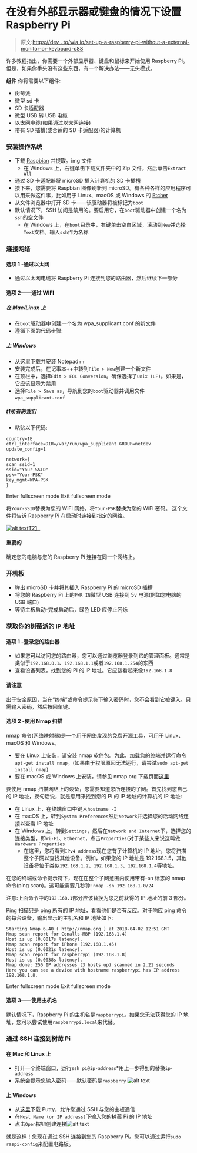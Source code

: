 # 在没有外部显示器或键盘的情况下设置 Raspberry Pi

> 原文:[https://dev . to/wia io/set-up-a-raspberry-pi-without-a-external-monitor-or-keyboard-c88](https://dev.to/wiaio/set-up-a-raspberry-pi-without-an-external-monitor-or-keyboard--c88)

许多教程指出，你需要一个外部显示器、键盘和鼠标来开始使用 Raspberry Pi。但是，如果你手头没有这些东西，有一个解决办法——无头模式。

**组件**
你将需要以下组件:

*   树莓派
*   微型 sd 卡
*   SD 卡适配器
*   微型 USB 转 USB 电缆
*   以太网电缆(如果通过以太网连接)
*   带有 SD 插槽(或合适的 SD 卡适配器)的计算机

### **安装操作系统**

*   下载 [Raspbian](https://downloads.raspberrypi.org/raspbian_latest) 并提取。img 文件
    *   在 Windows 上，右键单击下载文件夹中的 Zip 文件，然后单击`Extract All`
*   通过 SD 卡适配器将 microSD 插入计算机的 SD 卡插槽
*   接下来，您需要将 Raspbian 图像刷新到 microSD。有各种各样的应用程序可以用来做这件事，比如用于 Linux、macOS 或 Windows 的 [Etcher](https://etcher.io/)
*   从文件浏览器中打开 SD 卡——该驱动器将被标记为`boot`
*   默认情况下，SSH 访问是禁用的。要启用它，在`boot`驱动器中创建一个名为`ssh`的空文件
    *   在 Windows 上，在`boot`目录中，右键单击空白区域，滚动到`New`并选择`Text`文档。输入`ssh`作为名称

### **连接网络**

#### **选项 1 -通过以太网**

*   通过以太网电缆将 Raspberry Pi 连接到您的路由器，然后继续下一部分

#### **选项 2——通过 WIFI**

##### **在 Mac/Linux 上**

*   在`boot`驱动器中创建一个名为 wpa_supplicant.conf 的新文件
*   遵循下面的代码步骤:

##### **上 Windows**

*   从[这里](https://notepad-plus-plus.org/download/v7.5.6.html)下载并安装 Notepad++
*   安装完成后，在记事本++中转到`File > New`创建一个新文件
*   在顶栏中，选择`Edit > EOL Conversion`。确保选择了`Unix (LF)`。如果是，它应该显示为禁用
*   选择`File > Save as`，导航到您的`boot`驱动器并调用文件`wpa_supplicant.conf`

##### [t1**所有的我们**](#all-oss)

*   粘贴以下代码:

```
country=IE
ctrl_interface=DIR=/var/run/wpa_supplicant GROUP=netdev
update_config=1

network={
scan_ssid=1
ssid="Your-SSID"
psk="Your-PSK"
key_mgmt=WPA-PSK
} 
```

Enter fullscreen mode Exit fullscreen mode

将`Your-SSID`替换为您的 WiFi 网络，将`Your-PSK`替换为您的 WiFi 密码。
这个文件将告诉 Raspberry Pi 在启动时连接到指定的网络。

[![alt text](../Images/7e584eea68d6a3790026ea6fe0a06608.png)T2】](https://res.cloudinary.com/practicaldev/image/fetch/s--QUkK4LKX--/c_limit%2Cf_auto%2Cfl_progressive%2Cq_auto%2Cw_880/https://files.readme.io/38d8699-Screenshot_from_2018-03-27_16-53-50.png)

#### **重要的**

确定您的电脑与您的 Raspberry Pi 连接在同一个网络上。

### **开机板**

*   弹出 microSD 卡并将其插入 Raspberry Pi 的 microSD 插槽
*   将您的 Raspberry Pi 上的`PWR IN`微型 USB 连接到 5v 电源(例如您电脑的 USB 端口)
*   等待主板启动-完成启动后，绿色 LED 应停止闪烁

### **获取你的树莓派的 IP 地址**

#### **选项 1 -登录您的路由器**

*   如果您可以访问您的路由器，您可以通过浏览器登录到它的管理面板。通常是类似于`192.168.0.1`、`192.168.1.1`或者`192.168.1.254`的东西
*   查看设备列表，找到您的 Pi 的 IP 地址。它应该看起来像`192.168.1.8`

#### **请注意**

出于安全原因，当在“终端”或命令提示符下输入密码时，您不会看到它被键入。只需输入密码，然后按回车键。

#### **选项 2 -使用 Nmap 扫描**

nmap 命令(网络映射器)是一个用于网络发现的免费开源工具，可用于 Linux、macOS 和 Windows。

*   要在 Linux 上安装，请安装 nmap 软件包。为此，加载您的终端并运行命令`apt-get install nmap`。(如果由于权限原因无法运行，请尝试`sudo apt-get install nmap`)
*   要在 macOS 或 Windows 上安装，请参见 nmap.org 下载页面[这里](https://nmap.org/download.html)

要使用 nmap 扫描网络上的设备，您需要知道您所连接的子网。首先找到您自己的 IP 地址，换句话说，就是您用来找到您的 Pi 的 IP 地址的计算机的 IP 地址:

*   在 Linux 上，在终端窗口中键入`hostname -I`
*   在 macOS 上，转到`System Preferences`然后`Network`并选择您的活动网络连接以查看 IP 地址
*   在 Windows 上，转到`Settings`，然后在`Network and Internet`下，选择您的连接类型，即`Wi-Fi`、`Ethernet`，点击`Properties`(对于某些人来说这叫做`Hardware Properties`
    *   在这里，您将看到`IPv4 address`现在您有了计算机的 IP 地址，您将扫描整个子网以查找其他设备。例如，如果您的 IP 地址是 192.168.1.5，其他设备将位于类似`192.168.1.2`、`192.168.1.3`、`192.168.1.4`等地址。

在您的终端或命令提示符下，现在在整个子网范围内使用带有-sn 标志的 nmap 命令(ping scan)。这可能需要几秒钟:
`nmap -sn 192.168.1.0/24`

注意:上面命令中的`192.168.1`部分应该替换为您之前获得的 IP 地址的前 3 部分。

Ping 扫描只是 ping 所有的 IP 地址，看看他们是否有反应。对于响应 ping 命令的每台设备，输出显示的主机名和 IP 地址如下:

```
Starting Nmap 6.40 ( http://nmap.org ) at 2018-04-02 12:51 GMT
Nmap scan report for Conalls-MBP (192.168.1.4)
Host is up (0.0017s latency).
Nmap scan report for iPhone (192.168.1.45)
Host is up (0.0021s latency).
Nmap scan report for raspberrypi (192.168.1.8)
Host is up (0.0038s latency).
Nmap done: 256 IP addresses (3 hosts up) scanned in 2.21 seconds
Here you can see a device with hostname raspberrypi has IP address 192.168.1.8. 
```

Enter fullscreen mode Exit fullscreen mode

#### **选项 3——使用主机名**

默认情况下，Raspberry Pi 的主机名是`raspberrypi`。如果您无法获得您的 IP 地址，您可以尝试使用`raspberrypi.local`来代替。

### **通过 SSH 连接到树莓 Pi**

#### **在 Mac 和 Linux 上**

*   打开一个终端窗口，运行`ssh pi@ip-address`*用上一步得到的替换`ip-address`
*   系统会提示您输入密码——默认密码是`raspberry` ![alt text](../Images/3f5a37fe5a243943d9c025e506a95637.png)

#### **上 Windows**

*   从[这里](https://www.chiark.greenend.org.uk/~sgtatham/putty/latest.html)下载 Putty，允许您通过 SSH 与您的主板通信
*   在`Host Name (or IP address)`下输入您的树莓 Pi 的 IP 地址
*   点击`Open`按钮创建连接![alt text](../Images/e709918e564586f3e1edd55977b88763.png)

就是这样！您现在通过 SSH 连接到您的 Raspberry Pi。您可以通过运行`sudo raspi-config`来配置电路板。